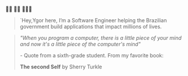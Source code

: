 🏄🏽 🏂🏿 🧑🏾‍💻
>`Hey,Ygor here,
I’m a Software Engineer helping the Brazilian government build applications
that impact millions of lives.

>*"When you program a computer, there is a little piece of your mind and now it's a little piece of the computer's mind"*
>
> \- Quote from a sixth-grade student. From my favorite book:
>
>**The second Self** by Sherry Turkle

<!---
--->
